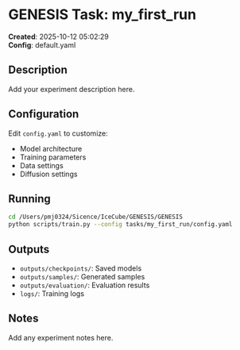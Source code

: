# GENESIS Task: my_first_run

**Created**: 2025-10-12 05:02:29  
**Config**: default.yaml

## Description

Add your experiment description here.

## Configuration

Edit `config.yaml` to customize:
- Model architecture
- Training parameters
- Data settings
- Diffusion settings

## Running

```bash
cd /Users/pmj0324/Sicence/IceCube/GENESIS/GENESIS
python scripts/train.py --config tasks/my_first_run/config.yaml
```

## Outputs

- `outputs/checkpoints/`: Saved models
- `outputs/samples/`: Generated samples
- `outputs/evaluation/`: Evaluation results
- `logs/`: Training logs

## Notes

Add any experiment notes here.
